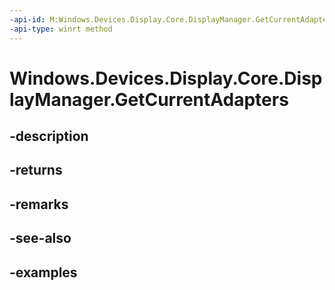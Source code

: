 ```yaml
---
-api-id: M:Windows.Devices.Display.Core.DisplayManager.GetCurrentAdapters
-api-type: winrt method
---
```


<!-- Method syntax.
public IVectorView<DisplayAdapter> DisplayManager.GetCurrentAdapters()
-->

# Windows.Devices.Display.Core.DisplayManager.GetCurrentAdapters

## -description

## -returns

## -remarks

## -see-also

## -examples


